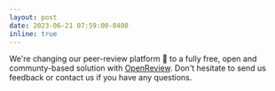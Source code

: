 ```yaml
---
layout: post
date: 2023-06-21 07:59:00-0400
inline: true
---
```


We're changing our peer-review platform 📰 to a fully free, open and communty-based solution with [OpenReview](https://openreview.net/group?id=Computo). Don't hesitate to send us feedback or contact us if you have any questions.

